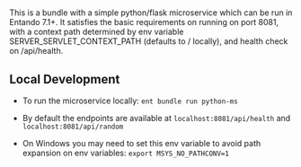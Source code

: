 #
This is a bundle with a simple python/flask microservice which can be run in Entando 7.1+. It satisfies the basic requirements on running on port 8081, with a context path determined by env variable SERVER_SERVLET_CONTEXT_PATH (defaults to / locally), and health check on /api/health.

## Local Development
* To run the microservice locally:
`ent bundle run python-ms`

* By default the endpoints are available at `localhost:8081/api/health` and `localhost:8081/api/random`

* On Windows you may need to set this env variable to avoid path expansion on env variables:
`export MSYS_NO_PATHCONV=1`